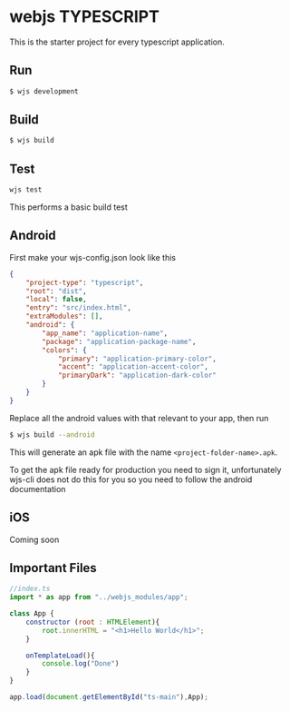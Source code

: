 # webjs TYPESCRIPT

This is the starter project for every typescript application.

## Run

```bash
$ wjs development
```

## Build

```bash
$ wjs build
```

## Test

```bash
wjs test
```

This performs a basic build test

## Android

First make your wjs-config.json look like this

```json
{
	"project-type": "typescript",
	"root": "dist",
	"local": false,
	"entry": "src/index.html",
    "extraModules": [],
    "android": {
		"app_name": "application-name",
		"package": "application-package-name",
		"colors": {
			"primary": "application-primary-color",
			"accent": "application-accent-color",
			"primaryDark": "application-dark-color"
		}
	}
}
```

Replace all the android values with that relevant to your app, then run

```bash
$ wjs build --android
```

This will generate an apk file with the name `<project-folder-name>.apk`.

To get the apk file ready for production you need to sign it, unfortunately wjs-cli does not do this for you so you need to follow the android documentation

## iOS

Coming soon

## Important Files

```js
//index.ts
import * as app from "../webjs_modules/app";

class App {
    constructor (root : HTMLElement){
        root.innerHTML = "<h1>Hello World</h1>";
    }

    onTemplateLoad(){
        console.log("Done")
    }
}

app.load(document.getElementById("ts-main"),App);
```